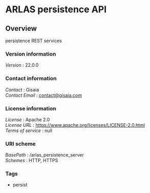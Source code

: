 # ARLAS persistence API


<a name="overview"></a>
## Overview
persistence REST services


### Version information
*Version* : 22.0.0


### Contact information
*Contact* : Gisaia  
*Contact Email* : contact@gisaia.com


### License information
*License* : Apache 2.0  
*License URL* : https://www.apache.org/licenses/LICENSE-2.0.html  
*Terms of service* : null


### URI scheme
*BasePath* : /arlas_persistence_server  
*Schemes* : HTTP, HTTPS


### Tags

* persist



